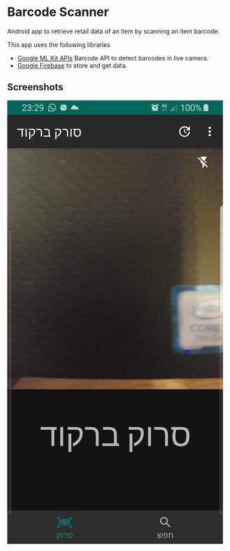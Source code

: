 Barcode Scanner
=================

Android app to retrieve retail data of an item by scanning an item barcode.

This app uses the following libraries 
* [Google ML Kit APIs](https://developers.google.com/ml-kit)  Barcode API to detect barcodes in live camera.
* [Google Firebase](https://firebase.google.com/docs) to store and get data.


Screenshots
-----------

![Home](screenshots/home.jpg "Home")
<!--
![Scan Barcode](screenshots/scan_barcode.png "Scan Barcode")
![Item Info](screenshots/item_info.png "Item Info")-->

